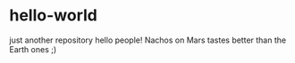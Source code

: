 # hello-world
just another repository
hello people!
Nachos on Mars tastes better than the Earth ones ;)
